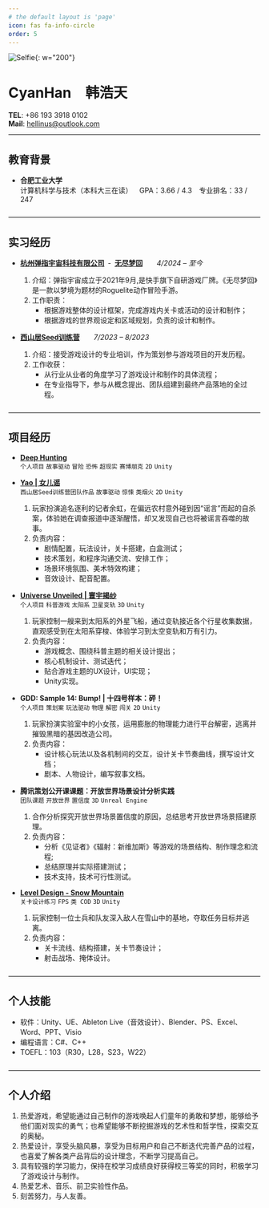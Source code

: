 ```yaml
---
# the default layout is 'page'
icon: fas fa-info-circle
order: 5
---
```


![Selfie](assets/img/About/Selfie_0.png){: w="200"}
<br>

# **CyanHan&emsp;韩浩天**
**TEL**: +86 193 3918 0102<br>
**Mail**: [hellinus@outlook.com](mailto:hellinus@outlook.com)
<br>
![line](assets/img/About/line.png)

## **教育背景**
- **合肥工业大学**<br>
    计算机科学与技术（本科大三在读）&emsp;GPA：3.66 / 4.3&emsp;专业排名：33 / 247

![line](assets/img/About/line.png)

## **实习经历**
- [**杭州弹指宇宙科技有限公司**](https://www.sparknexa.com/home)&ensp;-&ensp;[**无尽梦回**](https://dream.sparknexa.com/)&emsp;&emsp;*4/2024 – 至今*
    1. 介绍：弹指宇宙成立于2021年9月,是快手旗下自研游戏厂牌。《无尽梦回》是一款以梦境为题材的Roguelite动作冒险手游。
    2. 工作职责：
        - 根据游戏整体的设计框架，完成游戏内关卡或活动的设计和制作； 
        - 根据游戏的世界观设定和区域规划，负责的设计和制作。

- [**西山居Seed训练营**](https://sc.xishanju.com/#/)&emsp;&emsp;*7/2023 – 8/2023*
    1. 介绍：接受游戏设计的专业培训，作为策划参与游戏项目的开发历程。
    2. 工作收获：
        - 从行业从业者的角度学习了游戏设计和制作的具体流程；
        - 在专业指导下，参与从概念提出、团队组建到最终产品落地的全过程。

![line](assets/img/About/line.png)

## **项目经历**
- [**Deep Hunting**](https://hellinus.com/posts/Deep-Hunting/)<br>
    `个人项目` `故事驱动` `冒险` `恐怖` `超现实` `赛博朋克` `2D` `Unity`

- [**Yao | 女儿谣**](https://hellinus.com/posts/Yao/)<br>
    `西山居Seed训练营团队作品` `故事驱动` `惊悚` `类烟火` `2D` `Unity`
    1. 玩家扮演追名逐利的记者余虹，在偏远农村意外碰到因“谣言”而起的自杀案，体验她在调查报道中逐渐醒悟，却又发现自己也将被谣言吞噬的故事。
    2. 负责内容：
        - 剧情配置，玩法设计，关卡搭建，白盒测试；
        - 技术策划，和程序沟通交流、安排工作；
        - 场景环境氛围、美术特效构建；
        - 音效设计、配音配置。
- [**Universe Unveiled \| 寰宇揭纱**](https://hellinus.com/posts/Universe-Unveiled/)<br>
    `个人项目` `科普游戏` `太阳系` `卫星变轨` `3D` `Unity`
    1. 玩家控制一艘来到太阳系的外星飞船，通过变轨接近各个行星收集数据，直观感受到在太阳系穿梭、体验学习到太空变轨和万有引力。
    2. 负责内容：
        - 游戏概念、围绕科普主题的相关设计提出；
        - 核心机制设计、测试迭代；
        - 贴合游戏主题的UX设计，UI实现；
        - Unity实现。
- **GDD: Sample 14: Bump! \| 十四号样本：砰！**<br>
    `个人项目` `策划案` `玩法驱动` `物理` `解密` `闯关` `2D` `Unity`
    1. 玩家扮演实验室中的小女孩，运用膨胀的物理能力进行平台解密，逃离并摧毁黑暗的基因改造公司。
    2. 负责内容：
        - 设计核心玩法以及各机制间的交互，设计关卡节奏曲线，撰写设计文档；
        - 剧本、人物设计，编写叙事文档。
- **腾讯策划公开课课题：开放世界场景设计分析实践**<br>
    `团队课题` `开放世界` `置信度` `3D` `Unreal Engine`
    1. 合作分析探究开放世界场景置信度的原因，总结思考开放世界场景搭建原理。
    2. 负责内容：
        - 分析《见证者》《辐射：新维加斯》等游戏的场景结构、制作理念和流程;
        - 总结原理并实际搭建测试；
        - 技术支持，技术可行性测试。

- [**Level Design - Snow Mountain**](https://hellinus.com/posts/Level-Design-Snow-Mountain/)<br>
    `关卡设计练习` `FPS` `类 COD` `3D` `Unity`
    1. 玩家控制一位士兵和队友深入敌人在雪山中的基地，夺取任务目标并逃离。
    2. 负责内容：
        - 关卡流线、结构搭建，关卡节奏设计；
        - 射击战场、掩体设计。

![line](assets/img/About/line.png)

## **个人技能**
- 软件：Unity、UE、Ableton Live（音效设计）、Blender、PS、Excel、Word、PPT、Visio
- 编程语言：C#、C++
- TOEFL：103（R30，L28，S23，W22）

![line](assets/img/About/line.png)

## **个人介绍**
1. 热爱游戏，希望能通过自己制作的游戏唤起人们童年的勇敢和梦想，能够给予他们面对现实的勇气；也希望能够不断挖掘游戏的艺术性和哲学性，探索交互的奥秘。
2. 热爱设计，享受头脑风暴，享受为目标用户和自己不断迭代完善产品的过程，也喜爱了解各类产品背后的设计理念，不断学习提高自己。
3. 具有较强的学习能力，保持在校学习成绩良好获得校三等奖的同时，积极学习了游戏设计与制作。
4. 热爱艺术、音乐、前卫实验性作品。
5. 刻苦努力，与人友善。
